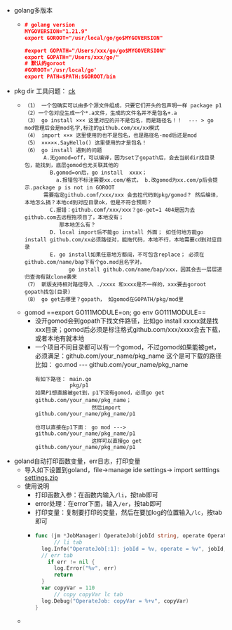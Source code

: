 - golang多版本
	- ```json
	  # golang version
	  MYGOVERSION="1.21.9"
	  export GOROOT="/usr/local/go/go$MYGOVERSION"
	  
	  #export GOPATH="/Users/xxx/go/go$MYGOVERSION"
	  export GOPATH="/Users/xxx/go/"
	  # 默认的goroot
	  #GOROOT='/usr/local/go'
	  export PATH=$PATH:$GOROOT/bin
	  ```
- pkg dir 工具问题： [ck](https://www.jb51.net/article/181319.htm)
	- ```
	  （1） 一个包确实可以由多个源文件组成，只要它们开头的包声明一样 package p1
	  （2）一个包对应生成一个*.a文件，生成的文件名并不是包名+.a
	  （3） go install ××× 这里对应的并不是包名，而是路径名！！  --- > go mod管理后会是mod名字,标注的github.com/xx/xx模式
	  （4） import ××× 这里使用的也不是包名，也是路径名-mod后还是mod
	  （5） ×××××.SayHello() 这里使用的才是包名！
	  （6） go install 遇到的问题
	  		A.无gomod=off，可以编译，因为set了gopath后，会去当前dir找目录包，能找到，底层gomod也无关联其他的
	          B.gomod=on后，go install  xxxx； 
	          	a.报错包不标注需要xx.com/格式， b.改gomod为xx.com/p后会提示.package p is not in GOROOT 
	  		需要指定github.comf/xxx/xxx 会去拉代码到pkg/gomod？ 然后编译，本地怎么搞？本地cd到对应目录ok，但是不符合预期？
	          C.报错：github.comf/xxx/xxx？go-get=1 404是因为去github.com去远程拖项目了，本地没有；
	             那本地怎么有？
	          D. local import后不能go install 外面； 如任何地方能go install github.com/xx必须路径对，能拖代码，本地不行，本地需要cd到对应目录
	          E. go install如果任意地方都阔，不可包含replace； 必须在github.com/name/bap下有个go.mod且名字对，
	   				go install github.com/name/bap/xxx，因其会去一层层递归查询有就clone袭来
	  （7） 新版支持相对路径导入 ./xxxx 和xxxx是不一样的，xxx要去goroot gopath找包(目录)
	  （8） go get去哪里？gopath， 如gomod在GOPATH/pkg/mod里
	  ```
	- gomod   ==export GO111MODULE=on; go env GO111MODULE==
		- 没开gomod会到gopath下找文件路径，比如go install xxxxx就是找xxx目录；gomod后必须是标注格式github.com/xxx/xxxx会去下载，或者本地有就本地
		- 一个项目不同目录都可以有一个gomod，不过gomod如果能被get，必须满足：github.com/your_name/pkg_name 这个是可下载的路径 
		  比如： go.mod --- github.com/your_name/pkg_name
		  ```
		  有如下路径： main.go
		             pkg/p1
		  如果P1想直接被get到，p1下没有gomod，必须go get github.com/your_name/pkg_name； 
		  					然后import  github.com/your_name/pkg_name/p1 
		  
		  也可以直接在p1下面： go mod ---> github.com/your_name/pkg_name/p1 
		  					这样可以直接go get github.com/your_name/pkg_name/p1
		  ```
- goland自动打印函数变量，err日志，打印变量
	- 导入如下设置到goland，file->manage ide settings-> import setttings  [settings.zip](../assets/settings_1717160575395_0.zip)
	- 使用说明
		- 打印函数入参：在函数内输入`/li`，按tab即可
		- error处理：在error下面，输入`/er`，按tab即可
		- 打印变量：复制要打印的变量，然后在要加log的位置输入`/lc`，按tab即可
		- ```go
		  func (jm *JobManager) OperateJob(jobId string, operate Operate) error {
		    	// li tab
		  	log.Info("OperateJob[:1]: jobId = %v, operate = %v", jobId, operate)
		  	// err tab
		      if err != nil {
		  		log.Error("%v", err)
		  		return
		  	}
		  	var copyVar = 110
		    	// copy copyVar lc tab
		  	log.Debug("OperateJob: copyVar = %+v", copyVar)
		  }
		  ```
	-
